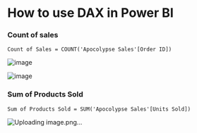 # How to use DAX in Power BI

### Count of sales
```dax
Count of Sales = COUNT('Apocolypse Sales'[Order ID])
```
![image](https://github.com/user-attachments/assets/6b44328f-049f-409e-a0c8-2aa5a03b340f)

![image](https://github.com/user-attachments/assets/a5e3998c-3991-4ada-8d62-7279ace416e5)

### Sum of Products Sold
```dax
Sum of Products Sold = SUM('Apocolypse Sales'[Units Sold])
```
![Uploading image.png…]()

